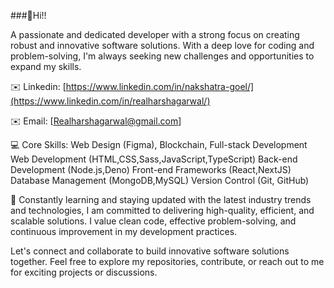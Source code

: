 ###👋Hi!!

A passionate and dedicated developer with a strong focus on creating robust and innovative software solutions. With a deep love for coding and problem-solving, I'm always seeking new challenges and opportunities to expand my skills.

✉️ Linkedin: [https://www.linkedin.com/in/nakshatra-goel/](https://www.linkedin.com/in/realharshagarwal/)

✉️ Email: [Realharshagarwal@gmail.com]

💻 Core Skills: Web Design (Figma), Blockchain, Full-stack Development Web Development (HTML,CSS,Sass,JavaScript,TypeScript) Back-end Development (Node.js,Deno) Front-end Frameworks (React,NextJS) Database Management (MongoDB,MySQL) Version Control (Git, GitHub)

🌱 Constantly learning and staying updated with the latest industry trends and technologies, I am committed to delivering high-quality, efficient, and scalable solutions. I value clean code, effective problem-solving, and continuous improvement in my development practices.

Let's connect and collaborate to build innovative software solutions together. Feel free to explore my repositories, contribute, or reach out to me for exciting projects or discussions.
